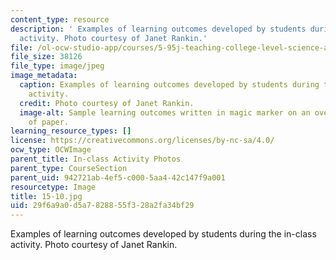 ```yaml
---
content_type: resource
description: ' Examples of learning outcomes developed by students during the in-class
  activity. Photo courtesy of Janet Rankin.'
file: /ol-ocw-studio-app/courses/5-95j-teaching-college-level-science-and-engineering-fall-2015/29f6a9a0d5a7828855f328a2fa34bf29_15-10.jpg
file_size: 38126
file_type: image/jpeg
image_metadata:
  caption: Examples of learning outcomes developed by students during the in-class
    activity.
  credit: Photo courtesy of Janet Rankin.
  image-alt: Sample learning outcomes written in magic marker on an oversized sheet
    of paper.
learning_resource_types: []
license: https://creativecommons.org/licenses/by-nc-sa/4.0/
ocw_type: OCWImage
parent_title: In-class Activity Photos
parent_type: CourseSection
parent_uid: 942721ab-4ef5-c000-5aa4-42c147f9a001
resourcetype: Image
title: 15-10.jpg
uid: 29f6a9a0-d5a7-8288-55f3-28a2fa34bf29
---
```

 Examples of learning outcomes developed by students during the in-class activity. Photo courtesy of Janet Rankin.